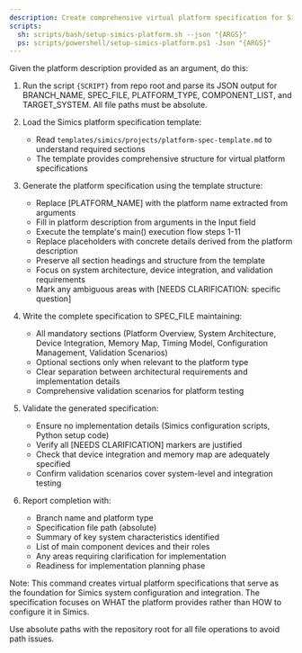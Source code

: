 ```yaml
---
description: Create comprehensive virtual platform specification for Simics platform development
scripts:
  sh: scripts/bash/setup-simics-platform.sh --json "{ARGS}"
  ps: scripts/powershell/setup-simics-platform.ps1 -Json "{ARGS}"
---
```


Given the platform description provided as an argument, do this:

1. Run the script `{SCRIPT}` from repo root and parse its JSON output for BRANCH_NAME, SPEC_FILE, PLATFORM_TYPE, COMPONENT_LIST, and TARGET_SYSTEM. All file paths must be absolute.

2. Load the Simics platform specification template:
   - Read `templates/simics/projects/platform-spec-template.md` to understand required sections
   - The template provides comprehensive structure for virtual platform specifications

3. Generate the platform specification using the template structure:
   - Replace [PLATFORM_NAME] with the platform name extracted from arguments
   - Fill in platform description from arguments in the Input field
   - Execute the template's main() execution flow steps 1-11
   - Replace placeholders with concrete details derived from the platform description
   - Preserve all section headings and structure from the template
   - Focus on system architecture, device integration, and validation requirements
   - Mark any ambiguous areas with [NEEDS CLARIFICATION: specific question]

4. Write the complete specification to SPEC_FILE maintaining:
   - All mandatory sections (Platform Overview, System Architecture, Device Integration, Memory Map, Timing Model, Configuration Management, Validation Scenarios)
   - Optional sections only when relevant to the platform type
   - Clear separation between architectural requirements and implementation details
   - Comprehensive validation scenarios for platform testing

5. Validate the generated specification:
   - Ensure no implementation details (Simics configuration scripts, Python setup code)
   - Verify all [NEEDS CLARIFICATION] markers are justified
   - Check that device integration and memory map are adequately specified
   - Confirm validation scenarios cover system-level and integration testing

6. Report completion with:
   - Branch name and platform type
   - Specification file path (absolute)
   - Summary of key system characteristics identified
   - List of main component devices and their roles
   - Any areas requiring clarification for implementation
   - Readiness for implementation planning phase

Note: This command creates virtual platform specifications that serve as the foundation for Simics system configuration and integration. The specification focuses on WHAT the platform provides rather than HOW to configure it in Simics.

Use absolute paths with the repository root for all file operations to avoid path issues.